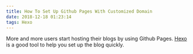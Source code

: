 ```yaml
---
title: How To Set Up Github Pages With Customized Domain
date: 2018-12-18 01:23:14
tags: Hexo
---
```


More and more users start hosting their blogs by using Github Pages. [Hexo](https://hexo.io/) is a good tool to help you set up the blog quickly.
